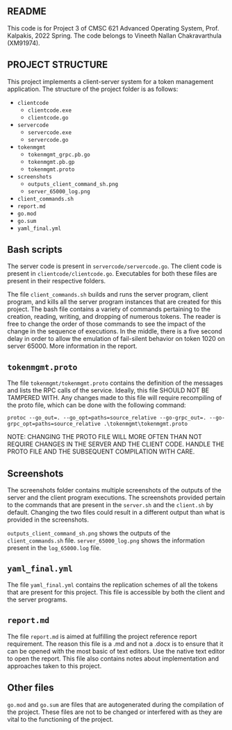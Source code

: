 README
-------------------------

This code is for Project 3 of CMSC 621 Advanced Operating System, Prof. Kalpakis, 2022 Spring. The code belongs to Vineeth Nallan Chakravarthula (XM91974).

PROJECT STRUCTURE
-------------------------
This project implements a client-server system for a token management application. The structure of the project folder is as follows:

* `clientcode`
  * `clientcode.exe`
  * `clientcode.go`
* `servercode`
  * `servercode.exe`
  * `servercode.go`
* `tokenmgmt`
  * `tokenmgmt_grpc.pb.go`
  * `tokenmgmt.pb.gp`
  * `tokenmgmt.proto`
* `screenshots`
  * `outputs_client_command_sh.png`
  * `server_65000_log.png`
* `client_commands.sh`
* `report.md`
* `go.mod`
* `go.sum`
* `yaml_final.yml`


Bash scripts
-------------------------
The server code is present in `servercode/servercode.go`.
The client code is present in `clientcode/clientcode.go`.
Executables for both these files are present in their respective folders.

The file `client_commands.sh` builds and runs the server program, client program, and kills all the server program instances that are created for this project. The bash file contains a variety of commands pertaining to the creation, reading, writing, and dropping of numerous tokens. The reader is free to change the order of those commands to see the impact of the change in the sequence of executions. In the middle, there is a five second delay in order to allow the emulation of fail-silent behavior on token 1020 on server 65000. More information in the report.

`tokenmgmt.proto`
-------------------------
The file `tokenmgmt/tokenmgmt.proto` contains the definition of the messages and lists the RPC calls of the service. Ideally, this file SHOULD NOT BE TAMPERED WITH. Any changes made to this file will require recompiling of the proto file, which can be done with the following command:

`protoc --go_out=. --go_opt=paths=source_relative --go-grpc_out=. --go-grpc_opt=paths=source_relative .\tokenmgmt\tokenmgmt.proto`

NOTE: CHANGING THE PROTO FILE WILL MORE OFTEN THAN NOT REQUIRE CHANGES IN THE SERVER AND THE CLIENT CODE. HANDLE THE PROTO FILE AND THE SUBSEQUENT COMPILATION WITH CARE.

Screenshots
-------------------------
The screenshots folder contains multiple screenshots of the outputs of the server and the client program executions. The screenshots provided pertain to the commands that are present in the `server.sh` and the `client.sh` by default. Changing the two files could result in a different output than what is provided in the screenshots.

`outputs_client_command_sh.png` shows the outputs of the `client_commands.sh` file.
`server_65000_log.png` shows the information present in the `log_65000.log` file.

`yaml_final.yml`
-------------------------
The file `yaml_final.yml` contains the replication schemes of all the tokens that are present for this project. This file is accessible by both the client and the server programs.

`report.md`
-------------------------
The file `report.md` is aimed at fulfilling the project reference report requirement. The reason this file is a .md and not a .docx is to ensure that it can be opened with the most basic of text editors. Use the native text editor to open the report. This file also contains notes about implementation and approaches taken to this project.

Other files
-------------------------
`go.mod` and `go.sum` are files that are autogenerated during the compilation of the project. These files are not to be changed or interfered with as they are vital to the functioning of the project.